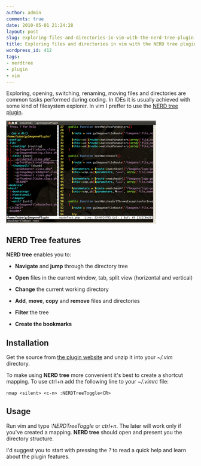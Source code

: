 ```yaml
---
author: admin
comments: true
date: 2010-05-01 21:24:28
layout: post
slug: exploring-files-and-directories-in-vim-with-the-nerd-tree-plugin
title: Exploring files and directories in vim with the NERD tree plugin
wordpress_id: 412
tags:
- nerdtree
- plugin
- vim
---
```


Exploring, opening, switching, renaming, moving files and directories are common tasks performed during coding. In IDEs it is usually achieved with some kind of filesystem explorer. In vim I preffer to use the [NERD tree plugin](http://www.vim.org/scripts/script.php?script_id=1658).

[![NERD tree plugin for vim](/uploads/wp/2010/05/nerdtree-400x275.png)](/uploads/wp/2010/05/nerdtree.png)


## NERD Tree features


**NERD tree** enables you to:



	
  * **Navigate** and **jump** through the directory tree

	
  * **Open** files in the current window, tab, split view (horizontal and vertical)

	
  * **Change** the current working directory

	
  * **Add**, **move**, **copy** and **remove** files and directories

	
  * **Filter** the tree

	
  * **Create the bookmarks**




## Installation


Get the source from [the plugin website](http://www.vim.org/scripts/script.php?script_id=1658) and unzip it into your _~/.vim_ directory.

To make   using **NERD tree** more convenient it's best to create a shortcut mapping. To use ctrl+n add the following line to your _~/.vimrc_ file:

    
    nmap <silent> <c-n> :NERDTreeToggle<CR>




## Usage


Run vim and type _:NERDTreeToggle_ or _ctrl+n_. The later will work only if you've created a   mapping. **NERD tree** should open and present you the directory structure.

I'd suggest you to start with pressing the _?_ to read a quick help and learn about the plugin features.




